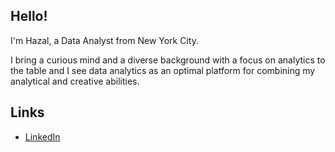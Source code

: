## Hello!

I'm Hazal, a Data Analyst from New York City.	

I bring a curious mind and a diverse background with a focus on analytics to the table and I see data analytics as an optimal platform for combining my analytical and creative abilities.

## Links

- <a href="https://www.linkedin.com/in/hazalyildirimer/">LinkedIn</a>

<b>
